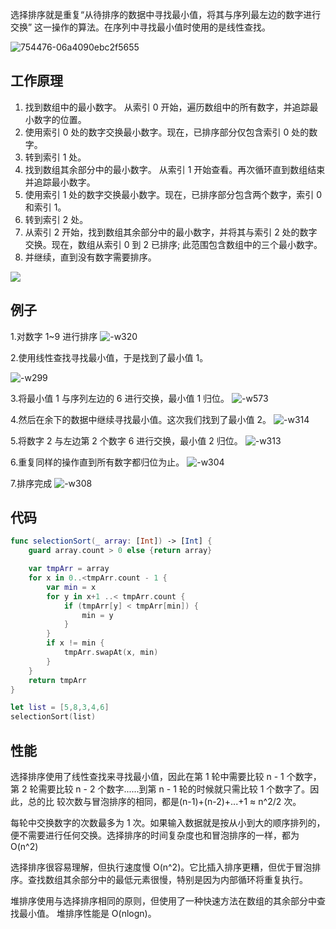 选择排序就是重复“从待排序的数据中寻找最小值，将其与序列最左边的数字进行交换” 这一操作的算法。在序列中寻找最小值时使用的是线性查找。

![754476-06a4090ebc2f5655](http://blog.oldbird.run/754476-06a4090ebc2f5655.gif)

## 工作原理

1. 找到数组中的最小数字。 从索引 0 开始，遍历数组中的所有数字，并追踪最小数字的位置。
2. 使用索引 0 处的数字交换最小数字。现在，已排序部分仅包含索引 0 处的数字。
3. 转到索引 1 处。
4. 找到数组其余部分中的最小数字。 从索引 1 开始查看。再次循环直到数组结束并追踪最小数字。
5. 使用索引 1 处的数字交换最小数字。现在，已排序部分包含两个数字，索引 0 和索引 1。
6. 转到索引 2 处。
7. 从索引 2 开始，找到数组其余部分中的最小数字，并将其与索引 2 处的数字交换。现在，数组从索引 0 到 2 已排序; 此范围包含数组中的三个最小数字。
8. 并继续，直到没有数字需要排序。

![](http://blog.oldbird.run/15537793973712.gif)

## 例子

1.对数字 1~9 进行排序
![-w320](http://blog.oldbird.run/2020-08-13-15973278472676.png)

2.使用线性查找寻找最小值，于是找到了最小值 1。

![-w299](http://blog.oldbird.run/2020-08-13-15973279241071.png)

3.将最小值 1 与序列左边的 6 进行交换，最小值 1 归位。
![-w573](http://blog.oldbird.run/2020-08-13-15973280208551.png)

4.然后在余下的数据中继续寻找最小值。这次我们找到了最小值 2。
![-w314](http://blog.oldbird.run/2020-08-13-15973281187683.png)

5.将数字 2 与左边第 2 个数字 6 进行交换，最小值 2 归位。
![-w313](http://blog.oldbird.run/2020-08-13-15973281769421.png)

6.重复同样的操作直到所有数字都归位为止。
![-w304](http://blog.oldbird.run/2020-08-13-15973291177791.png)

7.排序完成
![-w308](http://blog.oldbird.run/2020-08-13-15973293124182.png)

## 代码

```swift
func selectionSort(_ array: [Int]) -> [Int] {
    guard array.count > 0 else {return array}

    var tmpArr = array
    for x in 0..<tmpArr.count - 1 {
        var min = x
        for y in x+1 ..< tmpArr.count {
            if (tmpArr[y] < tmpArr[min]) {
                min = y
            }
        }
        if x != min {
            tmpArr.swapAt(x, min)
        }
    }
    return tmpArr
}

let list = [5,8,3,4,6]
selectionSort(list)

```

## 性能

选择排序使用了线性查找来寻找最小值，因此在第 1 轮中需要比较 n - 1 个数字，第 2 轮需要比较 n - 2 个数字......到第 n - 1 轮的时候就只需比较 1 个数字了。因此，总的比 较次数与冒泡排序的相同，都是(n-1)+(n-2)+...+1 ≈ n^2/2 次。

每轮中交换数字的次数最多为 1 次。如果输入数据就是按从小到大的顺序排列的， 便不需要进行任何交换。选择排序的时间复杂度也和冒泡排序的一样，都为 O(n^2)

选择排序很容易理解，但执行速度慢 O(n^2)。它比插入排序更糟，但优于冒泡排序。查找数组其余部分中的最低元素很慢，特别是因为内部循环将重复执行。

堆排序使用与选择排序相同的原则，但使用了一种快速方法在数组的其余部分中查找最小值。 堆排序性能是 O(nlogn)。
